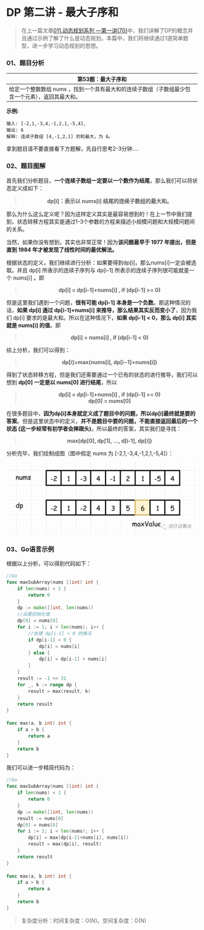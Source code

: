 # DP 第二讲 - 最大子序和

> 在上一篇文章[011.动态规划系列 —第一讲(70)](c1/011.md)中，我们讲解了DP的概念并且通过示例了解了什么是动态规划。本篇中，我们将继续通过1道简单题型，进一步学习动态规划的思想。

### 01、题目分析

| 第53题：最大子序和                                           |
| ------------------------------------------------------------ |
| 给定一个整数数组 nums ，找到一个具有最大和的连续子数组（子数组最少包含一个元素），返回其最大和。 |

**示例:**

```
输入: [-2,1,-3,4,-1,2,1,-5,4],
输出: 6
解释: 连续子数组 [4,-1,2,1] 的和最大，为 6。
```
拿到题目请不要直接看下方题解，先自行思考2-3分钟....

### 02、题目图解

首先我们分析题目，**一个连续子数组一定要以一个数作为结尾**，那么我们可以将状态定义成如下：

> <center><b> dp[i]：表示以 nums[i] 结尾的连续子数组的最大和。 </b></center>

那么为什么这么定义呢？因为这样定义其实是最容易想到的！在上一节中我们提到，状态转移方程其实是通过1-3个参数的方程来描述小规模问题和大规模问题间的关系。

当然，如果你没有想到，其实也非常正常！因为**该问题最早于 1977 年提出，但是直到 1984 年才被发现了线性时间的最优解法。**

根据状态的定义，我们继续进行分析：如果要得到dp[i]，那么nums[i]一定会被选取。并且 dp[i] 所表示的连续子序列与 dp[i-1] 所表示的连续子序列很可能就差一个 nums[i] 。即 

> <center><b> dp[i] = dp[i-1]+nums[i] , if (dp[i-1] >= 0) </b></center>

但是这里我们遇到一个问题，**很有可能 dp[i-1] 本身是一个负数**。那这种情况的话，**如果 dp[i] 通过 dp[i-1]+nums[i] 来推导，那么结果其实反而变小了**，因为我们 dp[i] 要求的是最大和。所以在这种情况下，**如果 dp[i-1] < 0，那么 dp[i] 其实就是 nums[i] 的值**。即

> <center><b> dp[i] = nums[i] , if (dp[i-1] < 0) </b></center>

综上分析，我们可以得到：

> <center><b> dp[i]=max(nums[i], dp[i−1]+nums[i]) </b></center>

得到了状态转移方程，但是我们还需要通过一个已有的状态的进行推导，我们可以想到 **dp[0] 一定是以 nums[0] 进行结尾**，所以 

> <center><b> dp[i] = dp[i-1]+nums[i] , if (dp[i-1] >= 0) </b></center>
> <center><b> dp[0] = nums[0] </b></center>

在很多题目中，**因为dp[i]本身就定义成了题目中的问题，所以dp[i]最终就是要的答案**。但是这里状态中的定义，**并不是题目中要的问题，不能直接返回最后的一个状态 (这一步经常有初学者会摔跟头)**。所以最终的答案，其实我们是寻找：

> <center><b> max(dp[0], dp[1], ..., d[i-1], dp[i]) </b></center>

分析完毕，我们绘制成图（图中假定 nums 为  [-2,1,-3,4,-1,2,1,-5,4]）：

<img src="202/1.jpg" alt="PNG" style="zoom:67%;" />

### 03、Go语言示例

 根据以上分析，可以得到代码如下：

```go
//Go
func maxSubArray(nums []int) int {
	if len(nums) < 1 {
		return 0
	}
	dp := make([]int, len(nums))
    //设置初始化值 
	dp[0] = nums[0]
	for i := 1; i < len(nums); i++ {
        //处理 dp[i-1] < 0 的情况
		if dp[i-1] < 0 {
			dp[i] = nums[i]
		} else {
			dp[i] = dp[i-1] + nums[i]
		}
	}
	result := -1 << 31
	for _, k := range dp {
		result = max(result, k)
	}
	return result
}

func max(a, b int) int {
	if a > b {
		return a
	}
	return b
}
```

我们可以进一步精简代码为：

```go
//Go
func maxSubArray(nums []int) int {
	if len(nums) < 1 {
		return 0
	}
    dp := make([]int, len(nums))
	result := nums[0]
    dp[0] = nums[0]
	for i := 1; i < len(nums); i++ {
		dp[i] = max(dp[i-1]+nums[i], nums[i])
		result = max(dp[i], result)
	}
	return result
}

func max(a, b int) int {
	if a > b {
		return a
	}
	return b
}
```

> 复杂度分析：时间复杂度：O(N)。空间复杂度：O(N)